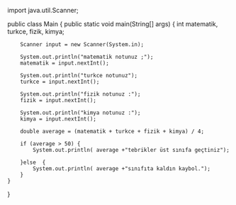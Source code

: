 import java.util.Scanner;

public class Main {
    public static void main(String[] args) {
        int matematik, turkce, fizik, kimya;

        Scanner input = new Scanner(System.in);

        System.out.println("matematik notunuz ;");
        matematik = input.nextInt();

        System.out.println("turkce notunuz");
        turkce = input.nextInt();

        System.out.println("fizik notunuz :");
        fizik = input.nextInt();

        System.out.println("kimya notunuz :");
        kimya = input.nextInt();

        double average = (matematik + turkce + fizik + kimya) / 4;

        if (average > 50) {
            System.out.println( average +"tebrikler üst sınıfa geçtiniz");

        }else  {
            System.out.println( average +"sınıfıta kaldın kaybol.");
        }
    }
}
